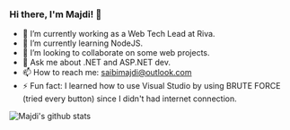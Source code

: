 ### Hi there, I'm Majdi! 👋

<!--
**saibimajdi/saibimajdi** is a ✨ _special_ ✨ repository because its `README.md` (this file) appears on your GitHub profile.
Here are some ideas to get you started:
-->
- 🔭 I’m currently working as a Web Tech Lead at Riva.
- 🌱 I’m currently learning NodeJS.
- 👯 I’m looking to collaborate on some web projects.
- 💬 Ask me about .NET and ASP.NET dev.
- 📫 How to reach me: saibimajdi@outlook.com
- ⚡ Fun fact: I learned how to use Visual Studio by using BRUTE FORCE (tried every button) since I didn't had internet connection.

![Majdi's github stats](https://github-readme-stats.vercel.app/api?username=saibimajdi&show_icons=true)

